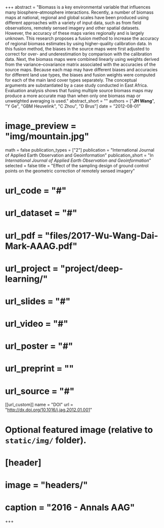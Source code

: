 +++
abstract = "Biomass is a key environmental variable that influences many biosphere–atmosphere interactions. Recently, a number of biomass maps at national, regional and global scales have been produced using different approaches with a variety of input data, such as from field observations, remotely sensed imagery and other spatial datasets. However, the accuracy of these maps varies regionally and is largely unknown. This research proposes a fusion method to increase the accuracy of regional biomass estimates by using higher-quality calibration data. In this fusion method, the biases in the source maps were first adjusted to correct for over- and underestimation by comparison with the calibration data. Next, the biomass maps were combined linearly using weights derived from the variance–covariance matrix associated with the accuracies of the source maps. Because each map may have different biases and accuracies for different land use types, the biases and fusion weights were computed for each of the main land cover types separately. The conceptual arguments are substantiated by a case study conducted in East Africa. Evaluation analysis shows that fusing multiple source biomass maps may produce a more accurate map than when only one biomass map or unweighted averaging is used."
abstract_short = ""
authors = ["**JH Wang**", "Y Ge", "GBM Heuvelink", "C Zhou", "D Brus"]
date = "2012-08-01"
# image_preview = "img/mountain.jpg"
math = false
publication_types = ["2"]
publication = "International Journal of Applied Earth Observation and Geoinformation"
publication_short = "In *International Journal of Applied Earth Observation and Geoinformation*"
selected = false
title = "Effect of the sampling design of ground control points on the geometric correction of remotely sensed imagery"
# url_code = "#"
# url_dataset = "#"
# url_pdf = "files/2017-Wu-Wang-Dai-Mark-AAAG.pdf"
# url_project = "project/deep-learning/"
# url_slides = "#"
# url_video = "#"
# url_poster = "#"
# url_preprint = ""
# url_source = "#"

[[url_custom]]
name = "DOI"
url = "http://dx.doi.org/10.1016/j.jag.2012.01.001"

# Optional featured image (relative to `static/img/` folder).
# [header]
# image = "headers/"
# caption = "2016 - Annals AAG"

+++


